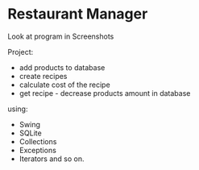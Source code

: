 # Restaurant Manager

Look at program in Screenshots

Project:
- add products to database
- create recipes
- calculate cost of the recipe
- get recipe - decrease products amount in database

using:
- Swing
- SQLite
- Collections
- Exceptions
- Iterators
and so on.
